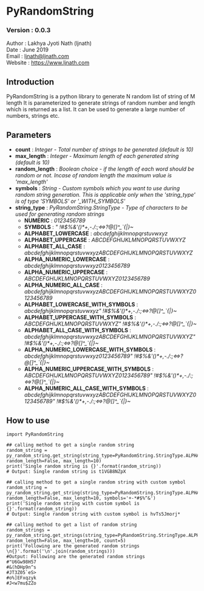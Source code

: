 # PyRandomString
### Version : 0.0.3

Author : Lakhya Jyoti Nath (ljnath)<br>
Date : June 2019<br>
Email : ljnath@ljnath.com<br>
Website : https://www.ljnath.com

## Introduction
PyRandomString is a python library to generate N random list of string of M length
It is parameterized to generate strings of random number and length which is returned as a list. It can be used to generate a large number of numbers, strings etc.

## Parameters
* **count** : *Integer - Total number of strings to be generated (default is 10)*
* **max_length** : *Integer - Maximum length of each generated string (default is 10)*
* **random_length** : *Boolean choice - if the length of each word should be random or not. Incase of random length the maximum value is 'max_length'*
* **symbols** : *String - Custom symbols which you want to use during random string generation. This is applicable only when the 'string_type' is of type 'SYMBOLS' or '_WITH_SYMBOLS'*
* **string_type** : *PyRandomString.StringType - Type of characters to be used for generating random strings*
    * **NUMERIC** : *0123456789*
    * **SYMBOLS** : *" !#$%&'()\*+,-./:;<=>?@[\]^_`{|}~*
    * **ALPHABET_LOWERCASE** : *abcdefghijklmnopqrstuvwxyz*
    * **ALPHABET_UPPERCASE** : *ABCDEFGHIJKLMNOPQRSTUVWXYZ*
    * **ALPHABET_ALL_CASE** : *abcdefghijklmnopqrstuvwxyzABCDEFGHIJKLMNOPQRSTUVWXYZ*
    * **ALPHA_NUMERIC_LOWERCASE** : *abcdefghijklmnopqrstuvwxyz0123456789*
    * **ALPHA_NUMERIC_UPPERCASE** : *ABCDEFGHIJKLMNOPQRSTUVWXYZ0123456789*
    * **ALPHA_NUMERIC_ALL_CASE** : *abcdefghijklmnopqrstuvwxyzABCDEFGHIJKLMNOPQRSTUVWXYZ0123456789*
    * **ALPHABET_LOWERCASE_WITH_SYMBOLS** : *abcdefghijklmnopqrstuvwxyz" !#$%&'()\*+,-./:;<=>?@[\]^_`{|}~*
    * **ALPHABET_UPPERCASE_WITH_SYMBOLS** : *ABCDEFGHIJKLMNOPQRSTUVWXYZ" !#$%&'()\*+,-./:;<=>?@[\]^_`{|}~*
    * **ALPHABET_ALL_CASE_WITH_SYMBOLS** : *abcdefghijklmnopqrstuvwxyzABCDEFGHIJKLMNOPQRSTUVWXYZ" !#$%&'()\*+,-./:;<=>?@[\]^_`{|}~*
    * **ALPHA_NUMERIC_LOWERCASE_WITH_SYMBOLS** : *abcdefghijklmnopqrstuvwxyz0123456789" !#$%&'()\*+,-./:;<=>?@[\]^_`{|}~*
    * **ALPHA_NUMERIC_UPPERCASE_WITH_SYMBOLS** : *ABCDEFGHIJKLMNOPQRSTUVWXYZ0123456789" !#$%&'()\*+,-./:;<=>?@[\]^_`{|}~*
    * **ALPHA_NUMERIC_ALL_CASE_WITH_SYMBOLS** : *abcdefghijklmnopqrstuvwxyzABCDEFGHIJKLMNOPQRSTUVWXYZ0123456789" !#$%&'()\*+,-./:;<=>?@[\]^_`{|}~*
    

## How to use

```
import PyRandomString

## calling method to get a single random string
random_string = py_random_string.get_string(string_type=PyRandomString.StringType.ALPHA_NUMERIC_ALL_CASE, random_length=False, max_length=10)
print('Single random string is {}'.format(random_string))
# Output: Single random string is t1VGB8NZpX

## calling method to get a single random string with custom symbol
random_string = py_random_string.get_string(string_type=PyRandomString.StringType.ALPHA_NUMERIC_ALL_CASE_WITH_SYMBOLS, random_length=False, max_length=10, symbols='+-*#$%^&')
print('Single random string with custom symbol is {}'.format(random_string))
# Output: Single random string with custom symbol is hvTs5Jmorj*

## calling method to get a list of random string
random_strings = py_random_string.get_strings(string_type=PyRandomString.StringType.ALPHA_NUMERIC_ALL_CASE_WITH_SYMBOLS, random_length=False, max_length=10, count=5)
print('Following are the generated random strings \n{}'.format('\n'.join(random_strings)))
#Output: Following are the generated random strings
#"U6Gw98H57
#&(hDHp9n^s
#JT3Z05`eS>
#o%]EFxqzyk
#J<w7mu$ZZo

```
